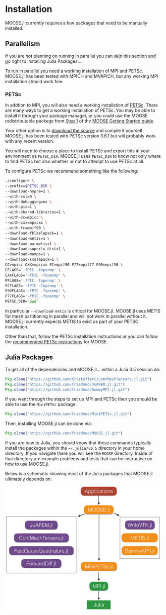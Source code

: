 # Installation
MOOSE.jl currently requires a few packages that need to be manually installed.

## Parallelism

If you are *not* planning on running in parallel you can _skip_ this section and go right to installing Julia Packages...

To run in parallel you need a working installation of MPI and PETSc.  MOOSE.jl has been tested with MPICH and MVAPICH, but any working MPI installation should work fine.

### PETSc

In addtion to MPI, you will also need a working installation of [PETSc](https://www.mcs.anl.gov/petsc/).  There are many ways to get a working installation of PETSc.  You may be able to install it through your package manager, or you could use the MOOSE redistributable package from [Step 1](http://mooseframework.org/getting-started/) of the [MOOSE Getting Started guide](http://mooseframework.org/getting-started/).

Your other option is to [download the source](https://www.mcs.anl.gov/petsc/download/index.html) and compile it yourself.  MOOSE.jl has been tested with PETSc version 3.6.1 but will probably work with any recent version.

You will need to choose a place to install PETSc and export this in your environment as `PETSC_DIR`.  MOOSE.jl uses `PETSC_DIR` to know not only where to find PETSc but also whether or not to attempt to use PETSc at all.

To configure PETSc we recommend something like the following:

```bash
./configure \
--prefix=$PETSC_DIR \
--download-hypre=1 \
--with-ssl=0 \
--with-debugging=no \
--with-pic=1 \
--with-shared-libraries=1 \
--with-cc=mpicc \
--with-cxx=mpicxx \
--with-fc=mpif90 \
--download-fblaslapack=1 \
--download-metis=1 \
--download-parmetis=1 \
--download-superlu_dist=1 \
--download-mumps=1 \
--download-scalapack=1 \
CC=mpicc CXX=mpicxx FC=mpif90 F77=mpif77 F90=mpif90 \
CFLAGS='-fPIC -fopenmp' \
CXXFLAGS='-fPIC -fopenmp' \
FFLAGS='-fPIC -fopenmp' \
FCFLAGS='-fPIC -fopenmp' \
F90FLAGS='-fPIC -fopenmp' \
F77FLAGS='-fPIC -fopenmp' \
PETSC_DIR=`pwd`
```

In particular `--download-metis` is critical for MOOSE.jl.  MOOSE.jl uses METIS for mesh partitioning in parallel and will not work in parallel without it.  MOOSE.jl currently expects METIS to exist as part of your PETSC installation.

Other than that, follow the PETSc installation instructions or you can follow the [recommended PETSc instructions](http://mooseframework.org/wiki/BasicManualInstallation/OSX/#4-petsc) for MOOSE.

## Julia Packages

To get all of the dependencies and MOOSE.jl... within a Julia 0.5 session do:

```julia
Pkg.clone("https://github.com/KristofferC/ContMechTensors.jl.git")
Pkg.clone("https://github.com/friedmud/JuAFEM.jl.git")
Pkg.clone("https://github.com/friedmud/DummyMPI.jl.git")
```

If you went through the steps to set up MPI and PETSc then you should be able to use the `MiniPETSc` package:

```julia
Pkg.clone("https://github.com/friedmud/MiniPETSc.jl.git")
```

Then, installing MOOSE.jl can be done via:

```julia
Pkg.clone("https://github.com/friedmud/MOOSE.jl.git")
```

If you are new to Julia, you should know that these commands typically install the packages within the `~/.julia/v0.5` directory in your home directory.  If you navigate there you will see the `MOOSE` directory.  Inside of that directory are example problems and tests that can be instructive on how to use MOOSE.jl.

Below is a schematic showing most of the Julia packages that MOOSE.jl ultimately depends on:

![MOOSE.jl Dependencies](images/moose_deps.png)
